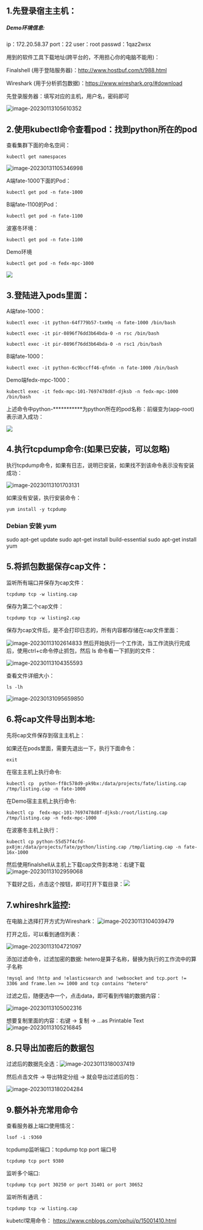 ## 1.先登录宿主主机：
##### Demo环境信息:

ip：172.20.58.37
port：22
user：root
passwd：1qaz2wsx

用到的软件工具下载地址(跨平台的，不用担心你的电脑不能用)：

Finalshell (用于登陆服务器)：http://www.hostbuf.com/t/988.html

Wireshark (用于分析抓包数据)：https://www.wireshark.org/#download

先登录服务器：填写对应的主机，用户名，密码即可

![image-20230113105610352](C:\Users\song\AppData\Roaming\Typora\typora-user-images\image-20230113105610352.png)



## 2.使用kubectl命令查看pod：找到python所在的pod
查看集群下面的命名空间：
```
kubectl get namespaces
```

![image-20230131105346998](C:\Users\song\AppData\Roaming\Typora\typora-user-images\image-20230131105346998.png)



A端fate-1000下面的Pod：

```
kubectl get pod -n fate-1000
```

B端fate-1100的Pod：
```
kubectl get pod -n fate-1100
```

波塞冬环境：
```
kubectl get pod -n fate-1100
```

Demo环境
```
kubectl get pod -n fedx-mpc-1000
```


![](C:\Users\song\AppData\Roaming\Typora\typora-user-images\image-20230113101438181.png)



## 3.登陆进入pods里面：

A端fate-1000：
```
kubectl exec -it python-64f779b57-txm9q -n fate-1000 /bin/bash

kubectl exec -it pir-0896f76dd3b64bda-0 -n rsc /bin/bash

kubectl exec -it pir-0896f76dd3b64bda-0 -n rsc1 /bin/bash
```
B端fate-1000：
```
kubectl exec -it python-6c9bccff46-qfn6n -n fate-1000 /bin/bash
```

Demo端fedx-mpc-1000：
```
kubectl exec -it fedx-mpc-101-7697478d8f-djksb -n fedx-mpc-1000 /bin/bash
```

上述命令中python-***********为python所在的pod名称：前缀变为(app-root)表示进入成功：

![](C:\Users\song\AppData\Roaming\Typora\typora-user-images\image-20230113101503721.png)



## 4.执行tcpdump命令:(如果已安装，可以忽略)
执行tcpdump命令，如果有日志，说明已安装，如果找不到该命令表示没有安装成功：

![image-20230113101703131](C:\Users\song\AppData\Roaming\Typora\typora-user-images\image-20230113101703131.png)

如果没有安装，执行安装命令：
```
yum install -y tcpdump
```

### Debian 安装 yum
sudo apt-get update
sudo apt-get install build-essential
sudo apt-get install yum



## 5.将抓包数据保存cap文件：
监听所有端口并保存为cap文件：
```
tcpdump tcp -w listing.cap
```

保存为第二个cap文件：
```
tcpdump tcp -w listing2.cap
```

保存为cap文件后，是不会打印日志的，所有内容都存储在cap文件里面：

![image-20230113102614833](C:\Users\song\AppData\Roaming\Typora\typora-user-images\image-20230113102614833.png)
然后开始执行一个工作流，当工作流执行完成后，使用ctrl+c命令停止抓包，然后 ls 命令看一下抓到的文件：

![image-20230113104355593](C:\Users\song\AppData\Roaming\Typora\typora-user-images\image-20230113104355593.png)

查看文件详细大小：
```
ls -lh
```

![image-20230131095659850](C:\Users\song\AppData\Roaming\Typora\typora-user-images\image-20230131095659850.png)



## 6.将cap文件导出到本地:

先将cap文件保存到宿主主机上：

如果还在pods里面，需要先退出一下，执行下面命令：

```
exit
```

在宿主主机上执行命令:
```
kubectl cp  python-ff8c578d9-pk9bx:/data/projects/fate/listing.cap /tmp/listing.cap -n fate-1000
```

在Demo宿主主机上执行命令:
```
kubectl cp  fedx-mpc-101-7697478d8f-djksb:/root/listing.cap /tmp/listing.cap -n fedx-mpc-1000
```

在波塞冬主机上执行：
```
kubectl cp python-55d57f4cfd-px8jm:/data/projects/fate/python/listing.cap /tmp/liating.cap -n fate-16x-1000
```



然后使用finalshell从主机上下载cap文件到本地：右键下载![image-20230113102959068](C:\Users\song\AppData\Roaming\Typora\typora-user-images\image-20230113102959068.png)



下载好之后，点击这个按钮，即可打开下载目录：![](C:\Users\song\AppData\Roaming\Typora\typora-user-images\image-20230113103759670.png)



## 7.whireshrk监控:
在电脑上选择打开方式为Wireshark：
![image-20230113104039479](C:\Users\song\AppData\Roaming\Typora\typora-user-images\image-20230113104039479.png)



打开之后，可以看到通信列表：

![image-20230113104721097](C:\Users\song\AppData\Roaming\Typora\typora-user-images\image-20230113104721097.png)



添加过滤命令，过滤加密的数据:  hetero是算子名称，替换为执行的工作流中的算子名称

```
!mysql and !http and !elasticsearch and !websocket and tcp.port != 3306 and frame.len >= 1000 and tcp contains "hetero"
```

过滤之后，随便选中一个，点击data，即可看到传输的数据内容：

![image-20230113105002316](C:\Users\song\AppData\Roaming\Typora\typora-user-images\image-20230113105002316.png)



想要复制里面的内容：右键 -> 复制 -> ...as Printable Text![image-20230113105216845](C:\Users\song\AppData\Roaming\Typora\typora-user-images\image-20230113105216845.png)



## 8.只导出加密后的数据包
过滤后的数据先全选：![image-20230113180037419](C:\Users\song\AppData\Roaming\Typora\typora-user-images\image-20230113180037419.png)

然后点击文件 -> 导出特定分组 ->   就会导出过滤后的包：

![image-20230113180204284](C:\Users\song\AppData\Roaming\Typora\typora-user-images\image-20230113180204284.png)





## 9.额外补充常用命令
查看服务器上端口使用情况：
```
lsof -i :9360
```


tcpdump监听端口：tcpdump tcp port 端口号
```
tcpdump tcp port 9380 
```


监听多个端口:
```
tcpdump tcp port 30250 or port 31401 or port 30652
```


监听所有通讯：
```
tcpdump tcp -w listing.cap
```

kubetcl常用命令：
https://www.cnblogs.com/ophui/p/15001410.html